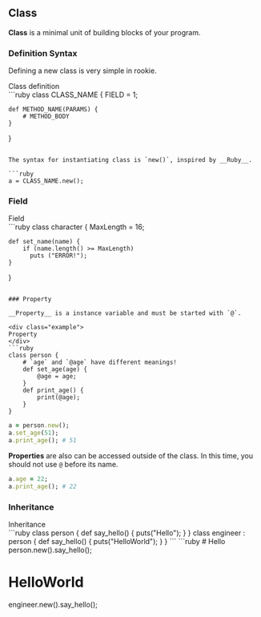 Class
----

__Class__ is a minimal unit of building blocks of your program.

### Definition Syntax

Defining a new class is very simple in rookie.

<div class="example">
Class definition
</div>
```ruby
class CLASS_NAME {
    FIELD = 1;
    
    def METHOD_NAME(PARAMS) {
        # METHOD_BODY
    }
}
```

The syntax for instantiating class is `new()`, inspired by __Ruby__.

```ruby
a = CLASS_NAME.new();
```

### Field

<div class="example">
Field
</div>
```ruby
class character {
    MaxLength = 16;

    def set_name(name) {
        if (name.length() >= MaxLength)
          puts ("ERROR!");
    }
}
```

### Property

__Property__ is a instance variable and must be started with `@`.

<div class="example">
Property
</div>
```ruby
class person {
    # `age` and `@age` have different meanings!
    def set_age(age) {
        @age = age;
    }
    def print_age() {
        print(@age);
    }
}
```

```ruby
a = person.new();
a.set_age(51);
a.print_age(); # 51
```

__Properties__ are also can be accessed outside of the class. In this time, you should not use `@` before its name.
```ruby
a.age = 22;
a.print_age(); # 22
```

### Inheritance

<div class="example">
Inheritance
</div>
```ruby
class person {
    def say_hello() {
        puts("Hello");
    }
}
class engineer : person {
    def say_hello() {
        puts("HelloWorld");
    }
}
```
```ruby
# Hello
person.new().say_hello();

# HelloWorld
engineer.new().say_hello();
```
